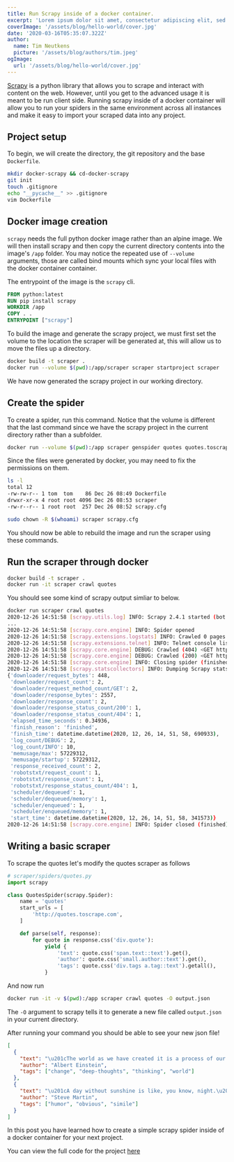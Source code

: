 ```yaml
---
title: Run Scrapy inside of a docker container.
excerpt: 'Lorem ipsum dolor sit amet, consectetur adipiscing elit, sed do eiusmod tempor incididunt ut labore et dolore magna aliqua. Praesent elementum facilisis leo vel fringilla est ullamcorper eget. At imperdiet dui accumsan sit amet nulla facilities morbi tempus.'
coverImage: '/assets/blog/hello-world/cover.jpg'
date: '2020-03-16T05:35:07.322Z'
author:
  name: Tim Neutkens
  picture: '/assets/blog/authors/tim.jpeg'
ogImage:
  url: '/assets/blog/hello-world/cover.jpg'
---
```


[Scrapy](https://scrapy.org/) is a python library that allows you to scrape and interact with content on the web. However, until you get to the advanced usage it is meant to be run client side. Running scrapy inside of a docker container will allow you to run your spiders in the same environment across all instances and make it easy to import your scraped data into any project.

<!--more-->

## Project setup

To begin, we will create the directory, the git repository and the base `Dockerfile`.

```bash
mkdir docker-scrapy && cd-docker-scrapy
git init
touch .gitignore
echo "__pycache__" >> .gitignore
vim Dockerfile
```

## Docker image creation

`scrapy` needs the full python docker image rather than an alpine image. We will then install scrapy and then copy the current directory contents into the image's `/app` folder. You may notice the repeated use of `--volume` arguments, those are called bind mounts which sync your local files with the docker container container.

The entrypoint of the image is the `scrapy` cli.

```dockerfile
FROM python:latest
RUN pip install scrapy
WORKDIR /app
COPY . .
ENTRYPOINT ["scrapy"]
```

To build the image and generate the scrapy project, we must first set the volume to the location the scraper will be generated at, this will allow us to move the files up a directory.

```bash
docker build -t scraper .
docker run --volume $(pwd):/app/scraper scraper startproject scraper
```

We have now generated the scrapy project in our working directory.

## Create the spider

To create a spider, run this command. Notice that the volume is different that the last command since we have the scrapy project in the current directory rather than a subfolder.

```bash
docker run --volume $(pwd):/app scraper genspider quotes quotes.toscrape.com
```

Since the files were generated by docker, you may need to fix the permissions on them.

```bash
ls -l
total 12
-rw-rw-r-- 1 tom  tom    86 Dec 26 08:49 Dockerfile
drwxr-xr-x 4 root root 4096 Dec 26 08:53 scraper
-rw-r--r-- 1 root root  257 Dec 26 08:52 scrapy.cfg
```

```bash
sudo chown -R $(whoami) scraper scrapy.cfg
```

You should now be able to rebuild the image and run the scraper using these commands.

## Run the scraper through docker

```bash
docker build -t scraper .
docker run -it scraper crawl quotes
```

You should see some kind of scrapy output simliar to below.

```bash
docker run scraper crawl quotes
2020-12-26 14:51:58 [scrapy.utils.log] INFO: Scrapy 2.4.1 started (bot: scraper)
...
2020-12-26 14:51:58 [scrapy.core.engine] INFO: Spider opened
2020-12-26 14:51:58 [scrapy.extensions.logstats] INFO: Crawled 0 pages (at 0 pages/min), scraped 0 items (at 0 items/min)
2020-12-26 14:51:58 [scrapy.extensions.telnet] INFO: Telnet console listening on 127.0.0.1:6023
2020-12-26 14:51:58 [scrapy.core.engine] DEBUG: Crawled (404) <GET http://quotes.toscrape.com/robots.txt> (referer: None)
2020-12-26 14:51:58 [scrapy.core.engine] DEBUG: Crawled (200) <GET http://quotes.toscrape.com/> (referer: None)
2020-12-26 14:51:58 [scrapy.core.engine] INFO: Closing spider (finished)
2020-12-26 14:51:58 [scrapy.statscollectors] INFO: Dumping Scrapy stats:
{'downloader/request_bytes': 448,
 'downloader/request_count': 2,
 'downloader/request_method_count/GET': 2,
 'downloader/response_bytes': 2557,
 'downloader/response_count': 2,
 'downloader/response_status_count/200': 1,
 'downloader/response_status_count/404': 1,
 'elapsed_time_seconds': 0.34936,
 'finish_reason': 'finished',
 'finish_time': datetime.datetime(2020, 12, 26, 14, 51, 58, 690933),
 'log_count/DEBUG': 2,
 'log_count/INFO': 10,
 'memusage/max': 57229312,
 'memusage/startup': 57229312,
 'response_received_count': 2,
 'robotstxt/request_count': 1,
 'robotstxt/response_count': 1,
 'robotstxt/response_status_count/404': 1,
 'scheduler/dequeued': 1,
 'scheduler/dequeued/memory': 1,
 'scheduler/enqueued': 1,
 'scheduler/enqueued/memory': 1,
 'start_time': datetime.datetime(2020, 12, 26, 14, 51, 58, 341573)}
2020-12-26 14:51:58 [scrapy.core.engine] INFO: Spider closed (finished)

```

## Writing a basic scraper

To scrape the quotes let's modify the quotes scraper as follows

```python
# scraper/spiders/quotes.py
import scrapy

class QuotesSpider(scrapy.Spider):
    name = 'quotes'
    start_urls = [
        'http://quotes.toscrape.com',
    ]

    def parse(self, response):
        for quote in response.css('div.quote'):
            yield {
                'text': quote.css('span.text::text').get(),
                'author': quote.css('small.author::text').get(),
                'tags': quote.css('div.tags a.tag::text').getall(),
            }

```

And now run

```bash
docker run -it -v $(pwd):/app scraper crawl quotes -O output.json
```

The `-O` argument to scrapy tells it to generate a new file called `output.json` in your current directory.

After running your command you should be able to see your new json file!

```json
[
  {
    "text": "\u201cThe world as we have created it is a process of our thinking. It cannot be changed without changing our thinking.\u201d",
    "author": "Albert Einstein",
    "tags": ["change", "deep-thoughts", "thinking", "world"]
  },
  {
    "text": "\u201cA day without sunshine is like, you know, night.\u201d",
    "author": "Steve Martin",
    "tags": ["humor", "obvious", "simile"]
  }
]
```

In this post you have learned how to create a simple scrapy spider inside of a docker container for your next project.

You can view the full code for the project [here](https://gitlab.com/tomfordweb/docker-scrapy)
